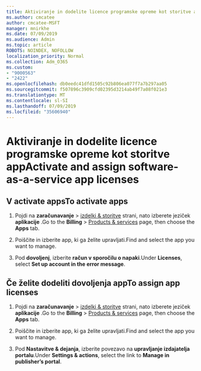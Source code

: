 ```yaml
---
title: Aktiviranje in dodelite licence programske opreme kot storitve app
ms.author: cmcatee
author: cmcatee-MSFT
manager: mnirkhe
ms.date: 07/09/2019
ms.audience: Admin
ms.topic: article
ROBOTS: NOINDEX, NOFOLLOW
localization_priority: Normal
ms.collection: Adm_O365
ms.custom:
- "9000563"
- "2422"
ms.openlocfilehash: db0eedc41dfd1505c92b806ea077f7a7b297aa05
ms.sourcegitcommit: f507896c3909cfd02395d3214ab49f7a08f021e3
ms.translationtype: MT
ms.contentlocale: sl-SI
ms.lasthandoff: 07/09/2019
ms.locfileid: "35606940"
---
```

# <a name="activate-and-assign-software-as-a-service-app-licenses"></a><span data-ttu-id="5f573-102">Aktiviranje in dodelite licence programske opreme kot storitve app</span><span class="sxs-lookup"><span data-stu-id="5f573-102">Activate and assign software-as-a-service app licenses</span></span> 

## <a name="to-activate-apps"></a><span data-ttu-id="5f573-103">V activate apps</span><span class="sxs-lookup"><span data-stu-id="5f573-103">To activate apps</span></span>

1. <span data-ttu-id="5f573-104">Pojdi na **zaračunavanje** > [izdelki & storitve](https://go.microsoft.com/fwlink/p/?linkid=842054) strani, nato izberete jeziček **aplikacije** .</span><span class="sxs-lookup"><span data-stu-id="5f573-104">Go to the **Billing** > [Products & services](https://go.microsoft.com/fwlink/p/?linkid=842054) page, then choose the **Apps** tab.</span></span>

2. <span data-ttu-id="5f573-105">Poiščite in izberite app, ki ga želite upravljati.</span><span class="sxs-lookup"><span data-stu-id="5f573-105">Find and select the app you want to manage.</span></span>

3. <span data-ttu-id="5f573-106">Pod **dovoljenj**, izberite **račun v sporočilu o napaki**.</span><span class="sxs-lookup"><span data-stu-id="5f573-106">Under **Licenses**, select **Set up account in the error message**.</span></span>  

## <a name="to-assign-app-licenses"></a><span data-ttu-id="5f573-107">Če želite dodeliti dovoljenja app</span><span class="sxs-lookup"><span data-stu-id="5f573-107">To assign app licenses</span></span>

1. <span data-ttu-id="5f573-108">Pojdi na **zaračunavanje** > [izdelki & storitve](https://go.microsoft.com/fwlink/p/?linkid=842054) strani, nato izberete jeziček **aplikacije** .</span><span class="sxs-lookup"><span data-stu-id="5f573-108">Go to the **Billing** > [Products & services](https://go.microsoft.com/fwlink/p/?linkid=842054) page, then choose the **Apps** tab.</span></span>

2. <span data-ttu-id="5f573-109">Poiščite in izberite app, ki ga želite upravljati.</span><span class="sxs-lookup"><span data-stu-id="5f573-109">Find and select the app you want to manage.</span></span>  

3. <span data-ttu-id="5f573-110">Pod **Nastavitve & dejanja**, izberite povezavo na **upravljanje izdajatelja portalu**.</span><span class="sxs-lookup"><span data-stu-id="5f573-110">Under **Settings & actions**, select the link to **Manage in publisher’s portal**.</span></span>